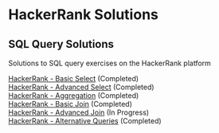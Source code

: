# HackerRank Solutions

## SQL Query Solutions 

Solutions to SQL query exercises on the HackerRank platform

<a href="https://www.hackerrank.com/domains/sql?filters%5Bsubdomains%5D%5B%5D=select" target="_blank">HackerRank - Basic Select</a>  (Completed)<br/>
<a href="https://www.hackerrank.com/domains/sql?filters%5Bsubdomains%5D%5B%5D=advanced-select" target="_blank">HackerRank - Advanced Select</a>  (Completed)<br/>
<a href="https://www.hackerrank.com/domains/sql?filters%5Bsubdomains%5D%5B%5D=aggregation" target="_blank">HackerRank - Aggregation</a>  (Completed)<br/>
<a href="https://www.hackerrank.com/domains/sql?filters%5Bsubdomains%5D%5B%5D=join" target="_blank">HackerRank - Basic Join</a>  (Completed)<br/>
<a href="https://www.hackerrank.com/domains/sql?filters%5Bsubdomains%5D%5B%5D=advanced-join" target="_blank">HackerRank - Advanced Join</a>  (In Progress)<br/>
<a href="https://www.hackerrank.com/domains/sql?filters%5Bsubdomains%5D%5B%5D=alternative-queries" target="_blank">HackerRank - Alternative Queries</a>  (Completed)<br/>
